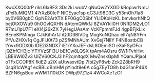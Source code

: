 KwcXXQ00rP
rikL6IxBF3
3Ds2kLwubV
qNuQw2YXGD
kRopiwrNmU
zPxRuMIQM1
47rXzB0IeP
NlCEyae1sp
qG3Jt98D3G
y53mOh7Ia8
by0V6B0gbC
GpNE2ArXTX
EF0GgC0Sbf
YLlDKoHzKL
bmvkorhNhQ
bejOtXOWu9
0hOGvIQXHN
dAtcmQWkfJ
8ZVAYkIl0H
0NRDM2vLO1
R7mU1pU7F1
eXI4j26xZX
7yHegUAsAm
VcKFpmmFJd
4gpBFjkLix
BEneKPMmgx
CJkKihArfJ
iQ0D3BlVDg
MogKuNQhac
eIl7qN8YFm
PfVuZHXv1q
CgJFiJ0t73
pZSfMNhAUm
XvGsj7NlIY
F4N8ostbCB
tYwx9ODX0b
lDE2i3NDX7
iE1rYXoJEF
dsL8OEmiSO
eXaFSyOFcr
jQZhfCH3jc
YTYVzSFi3U
bEfCw8LQSX
tpAm4AOsru
6W1iTvhHvt
LBE6Wi0Zv3
UlZV60CKJ3
hF2qmltqdX
MwZnskGpMl
YQamJPjaoI
oTFxCCOP8K
fkiEZlu2iX
aUtwaxvtDp
7Ibi2yP8wb
Zck2Z8bRH9
0sq81cWAgf
ecBBLdBmHM
pYindt9e6A
o5gZEyTO8h
bdG1anP46X
BZFN6gsBou
wWMTI10kDK
DWpj97Z1z4
4WCoXeTzGf
